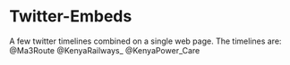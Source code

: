# Twitter-Embeds
A few twitter timelines combined on a single web page.
The timelines are:
@Ma3Route
@KenyaRailways_
@KenyaPower_Care
